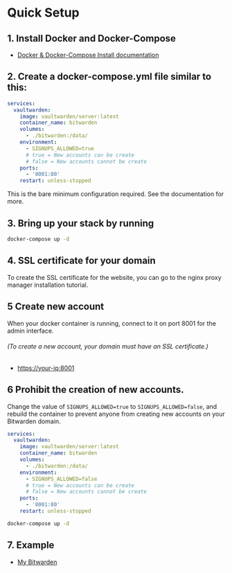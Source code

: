 # Quick Setup

## 1. Install Docker and Docker-Compose

- [Docker & Docker-Compose Install documentation](https://github.com/lSukiChanl/docker/tree/main/docker-installation "Docker && Docker-Compose Install documentation")

## 2. Create a docker-compose.yml file similar to this:

```yaml
services:
  vaultwarden:
    image: vaultwarden/server:latest
    container_name: bitwarden
    volumes:
      - ./bitwarden:/data/
    environment:
      - SIGNUPS_ALLOWED=true 
      # true = New accounts can be create
      # false = New accounts cannot be create
    ports:
      - '8001:80'
    restart: unless-stopped
```

This is the bare minimum configuration required. See the documentation for more.

## 3. Bring up your stack by running

```bash
docker-compose up -d
```

## 4. SSL certificate for your domain

To create the SSL certificate for the website, you can go to the nginx proxy manager installation tutorial.

## 5 Create new account

When your docker container is running, connect to it on port 8001 for the admin interface. 
###### (To create a new account, your domain must have an SSL certificate.)

- [https://your-ip:8001](https://your-ip:8001 "https://your-ip:8001")

## 6 Prohibit the creation of new accounts.

Change the value of `SIGNUPS_ALLOWED=true` to `SIGNUPS_ALLOWED=false`, and rebuild the container to prevent anyone from creating new accounts on your Bitwarden domain.

```yaml
services:
  vaultwarden:
    image: vaultwarden/server:latest
    container_name: bitwarden
    volumes:
      - ./bitwarden:/data/
    environment:
      - SIGNUPS_ALLOWED=false 
      # true = New accounts can be create
      # false = New accounts cannot be create
    ports:
      - '8001:80'
    restart: unless-stopped
```

```bash
docker-compose up -d
```

## 7. Example

- [My Bitwarden](https://bitwarden.ichimonogatari.com "Bitwarden")